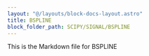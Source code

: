 ```yaml
---
layout: "@/layouts/block-docs-layout.astro"
title: BSPLINE
block_folder_path: SCIPY/SIGNAL/BSPLINE
---
```


This is the Markdown file for BSPLINE

